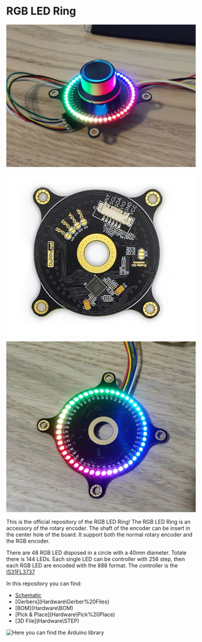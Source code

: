# RGB LED Ring
![Assembled](Assembled.jpg)

![Bottom](Bottom.jpg)

![ON](ON.jpg)

This is the official repository of the RGB LED Ring!
The RGB LED Ring is an accessory of the rotary encoder.
The shaft  of the encoder can be insert in the center hole of the board. It support both the normal rotary encoder and the RGB encoder.

There are 48 RGB LED disposed in a circle with a 40mm diameter. Totale there is 144 LEDs.
Each single LED can be controller with 256 step, then each RGB LED are encoded with the 888 format.
The controller is the [IS31FL3737](http://www.issi.com/WW/pdf/31FL3737.pdf)

In this repository you can find:
- [Schematic](EncoderRing.PDF)
- [Gerbers](Hardware\Gerber%20Files\)
- [BOM](Hardware\BOM\)
- [Pick & Place](Hardware\Pick%20Place\)
- [3D File](Hardware\STEP\)

![Here you can find the Arduino library](https://github.com/Fattoresaimon/ArduinoDuPPaLib)
